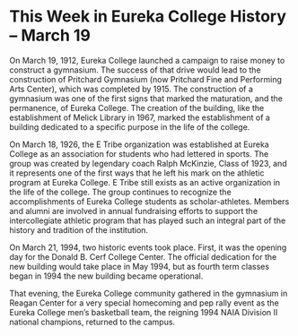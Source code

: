 # This Week in Eureka College History – March 19
 
On March 19, 1912, Eureka College launched a campaign to raise money to construct a gymnasium. The success of that drive would lead to the construction of Pritchard Gymnasium (now Pritchard Fine and Performing Arts Center), which was completed by 1915. The construction of a gymnasium was one of the first signs that marked the maturation, and the permanence, of Eureka College. The creation of the building, like the establishment of Melick Library in 1967, marked the establishment of a building dedicated to a specific purpose in the life of the college.
 
On March 18, 1926, the E Tribe organization was established at Eureka College as an association for students who had lettered in sports. The group was created by legendary coach Ralph McKinzie, Class of 1923, and it represents one of the first ways that he left his mark on the athletic program at Eureka College. E Tribe still exists as an active organization in the life of the college. The group continues to recognize the accomplishments of Eureka College students as scholar-athletes. Members and alumni are involved in annual fundraising efforts to support the intercollegiate athletic program that has played such an integral part of the history and tradition of the institution.
 
On March 21, 1994, two historic events took place. First, it was the opening day for the Donald B. Cerf College Center. The official dedication for the new building would take place in May 1994, but as fourth term classes began in 1994 the new building became operational.

That evening, the Eureka College community gathered in the gymnasium in Reagan Center for a very special homecoming and pep rally event as the Eureka College men’s basketball team, the reigning 1994 NAIA Division II national champions, returned to the campus.